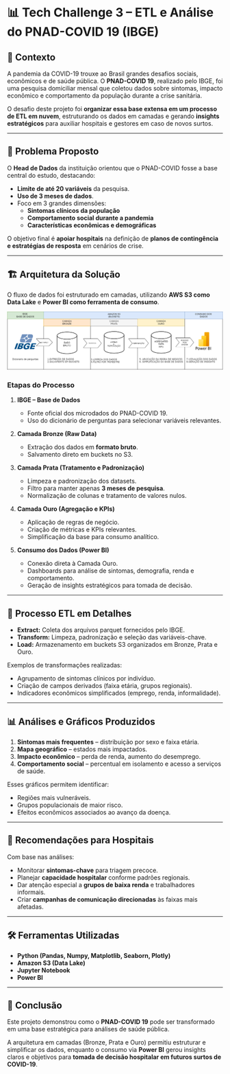 
# 📊 Tech Challenge 3 – ETL e Análise do PNAD-COVID 19 (IBGE)

## 📖 Contexto

A pandemia da COVID-19 trouxe ao Brasil grandes desafios sociais, econômicos e de saúde pública. O **PNAD-COVID 19**, realizado pelo IBGE, foi uma pesquisa domiciliar mensal que coletou dados sobre sintomas, impacto econômico e comportamento da população durante a crise sanitária.

O desafio deste projeto foi **organizar essa base extensa em um processo de ETL em nuvem**, estruturando os dados em camadas e gerando **insights estratégicos** para auxiliar hospitais e gestores em caso de novos surtos.

---

## 🧩 Problema Proposto

O **Head de Dados** da instituição orientou que o PNAD-COVID fosse a base central do estudo, destacando:

- **Limite de até 20 variáveis** da pesquisa.
- **Uso de 3 meses de dados**.
- Foco em 3 grandes dimensões:
  - **Sintomas clínicos da população**
  - **Comportamento social durante a pandemia**
  - **Características econômicas e demográficas**

O objetivo final é **apoiar hospitais** na definição de **planos de contingência e estratégias de resposta** em cenários de crise.

---

## 🏗️ Arquitetura da Solução

O fluxo de dados foi estruturado em camadas, utilizando **AWS S3 como Data Lake** e **Power BI como ferramenta de consumo**.

![Arquitetura do Projeto](Arquitetura/ArquiteturaNuvem.drawio.png)

### Etapas do Processo

1. **IBGE – Base de Dados**

   - Fonte oficial dos microdados do PNAD-COVID 19.
   - Uso do dicionário de perguntas para selecionar variáveis relevantes.
2. **Camada Bronze (Raw Data)**

   - Extração dos dados em **formato bruto**.
   - Salvamento direto em buckets no S3.
3. **Camada Prata (Tratamento e Padronização)**

   - Limpeza e padronização dos datasets.
   - Filtro para manter apenas **3 meses de pesquisa**.
   - Normalização de colunas e tratamento de valores nulos.
4. **Camada Ouro (Agregação e KPIs)**

   - Aplicação de regras de negócio.
   - Criação de métricas e KPIs relevantes.
   - Simplificação da base para consumo analítico.
5. **Consumo dos Dados (Power BI)**

   - Conexão direta à Camada Ouro.
   - Dashboards para análise de sintomas, demografia, renda e comportamento.
   - Geração de insights estratégicos para tomada de decisão.

---

## 🔄 Processo ETL em Detalhes

- **Extract:** Coleta dos arquivos parquet fornecidos pelo IBGE.
- **Transform:** Limpeza, padronização e seleção das variáveis-chave.
- **Load:** Armazenamento em buckets S3 organizados em Bronze, Prata e Ouro.

Exemplos de transformações realizadas:

- Agrupamento de sintomas clínicos por indivíduo.
- Criação de campos derivados (faixa etária, grupos regionais).
- Indicadores econômicos simplificados (emprego, renda, informalidade).

---

## 📊 Análises e Gráficos Produzidos

1. **Sintomas mais frequentes** – distribuição por sexo e faixa etária.
2. **Mapa geográfico** – estados mais impactados.
3. **Impacto econômico** – perda de renda, aumento do desemprego.
4. **Comportamento social** – percentual em isolamento e acesso a serviços de saúde.

Esses gráficos permitem identificar:

- Regiões mais vulneráveis.
- Grupos populacionais de maior risco.
- Efeitos econômicos associados ao avanço da doença.

---

## 🎯 Recomendações para Hospitais

Com base nas análises:

- Monitorar **sintomas-chave** para triagem precoce.
- Planejar **capacidade hospitalar** conforme padrões regionais.
- Dar atenção especial a **grupos de baixa renda** e trabalhadores informais.
- Criar **campanhas de comunicação direcionadas** às faixas mais afetadas.

---

## 🛠️ Ferramentas Utilizadas

- **Python (Pandas, Numpy, Matplotlib, Seaborn, Plotly)**
- **Amazon S3 (Data Lake)**
- **Jupyter Notebook**
- **Power BI**

---

## 📌 Conclusão

Este projeto demonstrou como o **PNAD-COVID 19** pode ser transformado em uma base estratégica para análises de saúde pública.

A arquitetura em camadas (Bronze, Prata e Ouro) permitiu estruturar e simplificar os dados, enquanto o consumo via **Power BI** gerou insights claros e objetivos para **tomada de decisão hospitalar em futuros surtos de COVID-19**.
